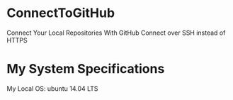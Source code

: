 # ConnectToGitHub
Connect Your Local Repositories With GitHub
Connect over SSH instead of HTTPS

# My System Specifications
My Local OS: ubuntu 14.04 LTS
